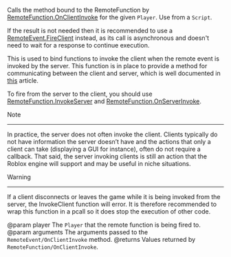 Calls the method bound to the RemoteFunction by [RemoteFunction.OnClientInvoke](https://developer.roblox.com/api-reference/callback/RemoteFunction/OnClientInvoke) for the given `Player`. Use from a `Script`.

If the result is not needed then it is recommended to use a [RemoteEvent.FireClient](https://developer.roblox.com/api-reference/function/RemoteEvent/FireClient) instead, as its call is asynchronous and doesn't need to wait for a response to continue execution.

This is used to bind functions to invoke the client when the remote event is invoked by the server. This function is in place to provide a method for communicating between the client and server, which is well documented in [this][1] article.

To fire from the server to the client, you should use [RemoteFunction.InvokeServer](https://developer.roblox.com/api-reference/function/RemoteFunction/InvokeServer) and [RemoteFunction.OnServerInvoke](https://developer.roblox.com/api-reference/callback/RemoteFunction/OnServerInvoke).

Note

----------

In practice, the server does not often invoke the client. Clients typically do not have information the server doesn’t have and the actions that only a client can take (displaying a GUI for instance), often do not require a callback. That said, the server invoking clients is still an action that the Roblox engine will support and may be useful in niche situations.

Warning

----------

If a client disconnects or leaves the game while it is being invoked from the server, the InvokeClient function will error. It is therefore recommended to wrap this function in a pcall so it does stop the execution of other code.

[1]: https://developer.roblox.com/articles/Remote-Functions-and-Events
@param player The `Player` that the remote function is being fired to.
@param arguments The arguments passed to the `RemoteEvent/OnClientInvoke` method.
@returns Values returned by `RemoteFunction/OnClientInvoke`.